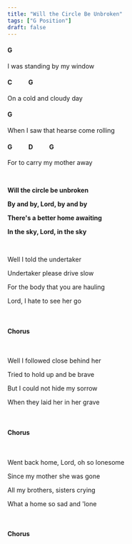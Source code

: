 ```yaml
---
title: "Will the Circle Be Unbroken"
tags: ["G Position"]
draft: false
---
```

#### G &nbsp;&nbsp;&nbsp;&nbsp;&nbsp;&nbsp;&nbsp;&nbsp;&nbsp;
I was standing by my window
#### C &nbsp;&nbsp;&nbsp;&nbsp;&nbsp;&nbsp;&nbsp;&nbsp;&nbsp; G
On a cold and cloudy day
#### G &nbsp;&nbsp;&nbsp;&nbsp;&nbsp;&nbsp;&nbsp;&nbsp;&nbsp;
When I saw that hearse come rolling
#### G &nbsp;&nbsp;&nbsp;&nbsp;&nbsp;&nbsp;&nbsp;&nbsp;&nbsp; D &nbsp;&nbsp;&nbsp;&nbsp;&nbsp;&nbsp;&nbsp;&nbsp;&nbsp; G
For to carry my mother away

<br>

**Will the circle be unbroken**

**By and by, Lord, by and by**

**There's a better home awaiting**

**In the sky, Lord, in the sky**

<br>

Well I told the undertaker

Undertaker please drive slow

For the body that you are hauling

Lord, I hate to see her go

<br>

#### Chorus

<br>

Well I followed close behind her

Tried to hold up and be brave

But I could not hide my sorrow

When they laid her in her grave

<br>

#### Chorus

<br>

Went back home, Lord, oh so lonesome

Since my mother she was gone

All my brothers, sisters crying

What a home so sad and 'lone

<br>

#### Chorus

<br>